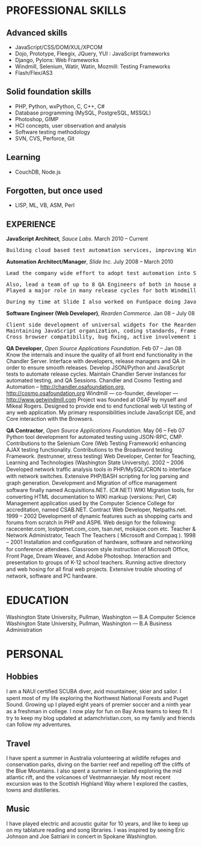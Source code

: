 PROFESSIONAL SKILLS
===================

Advanced skills
---------------
* JavaScript/CSS/DOM/XUL/XPCOM
* Dojo, Prototype, Fleegix, JQuery, YUI : JavaScript frameworks
* Django, Pylons: Web Frameworks
* Windmill, Selenium, Watir, Watin, Mozmill: Testing Frameworks
* Flash/Flex/AS3

Solid foundation skills
-----------------------
* PHP, Python, wxPython, C, C++, C#
* Database programming (MySQL, PostgreSQL, MSSQL)
* Photoshop, GIMP
* HCI concepts, user observation and analysis
* Software testing methodology
* SVN, CVS, Perforce, Git

Learning
--------
* CouchDB, Node.js

Forgotten, but once used
------------------------
* LISP, ML, VB, ASM, Perl

EXPERIENCE
----------

**JavaScript Architect**, *Sauce Labs.* March 2010 – Current
<pre>Building cloud based test automation services, improving Windmill, Selenium and working on Flex/Flash test automation solutions.</pre>

**Automation Architect/Manager**, *Slide Inc.* July 2008 – March 2010
<pre>Lead the company wide effort to adopt test automation into Slide QA. Built an automated testing system using Windmill, Mozmill, Testmill, Hudson, and VMWare to manage testing resources, interact with the source repositories, run automated tests against different staging environments and branches, and report results.</pre>
<pre>Also, lead a team of up to 8 QA Engineers of both in house and outsourced resources writing automated test cases. Act as a communication bridge between them and in house QA/Development/IT, provide them with tools and manage goals ensuring efficiency and performance as well as reviewing tests ensuring the quality.
Played a major role in many release cycles for both Windmill and Mozmill open source projects, and created a test case management server called Testmill to tie all of the reporting and management resources together for fast test analysis and debugging.</pre>
<pre>During my time at Slide I also worked on FunSpace doing JavaScript and Python development, and SuperPocus doing Flash/Flex development, when needed.</pre>

**Software Engineer (Web Developer)**, *Rearden Commerce.* Jan 08 – July 08
<pre>Client side development of universal widgets for the Rearden Personal Assistant.
Maintaining JavaScript organization, coding standards, Framework usage and performance.
Cross browser compatibility, bug ﬁxing, active involvement in client side architecture and planning.</pre>

**QA Developer**, *Open Source Applications Foundation.* Feb 07 – Jan 08
Know the internals and insure the quality of all front end functionality in the Chandler Server.
Interface with developers, release managers and QA in order to ensure smooth releases.
Develop JSON/Python and JavaScript tests to automate release cycles.
Maintain Chandler Server instances for automated testing, and QA Sessions.
Chandler and Cosmo Testing and Automation –
http://chandler.osafoundation.org, http://cosmo.osafoundation.org
Windmill — co-founder, developer — http://www.getwindmill.com
Project was founded at OSAF by myself and Mikeal Rogers.
Designed to provide end to end functional web UI testing of any web application.
My primary responsibilities include JavaScript IDE, and Core interaction with the Browsers.

**QA Contractor**, *Open Source Applications Foundation.* May 06 – Feb 07
Python tool development for automated testing using JSON-RPC, CMP.
Contributions to the Selenium Core (Web Testing Framework) enhancing AJAX testing functionality.
Contributions to the Broadsword testing Framework. (testrunner, stress testing)
Web Developer, Center for Teaching, Learning and Technologies (Washington State University). 2002 – 2006
Developed network trafﬁc analysis tools in PHP/MySQL/CRON to interface with network switches.
Extensive PHP/BASH scripting for log parsing and graph generation.
Development and Migration of ofﬁce management software ﬁnally named Acquisitions.NET. (C#.NET)
WIKI Migration tools, for converting HTML documentation to WIKI markup (versions: Perl, C#)
Management application used by the Computer Science College for accreditation, named CSAB.NET.
Contract Web Developer, Netpaths.net. 1999 – 2002
Development of dynamic features such as shopping carts and forums from scratch in PHP and ASP6.
Web design for the following: racecenter.com, lostpetnet.com,.com, tsan.net, mokajoe.com etc.
Teacher & Network Administrator, Teach The Teachers ( Microsoft and Compaq ). 1998 – 2001
Installation and conﬁguration of hardware, software and networking for conference attendees.
Classroom style instruction of Microsoft Ofﬁce, Front Page, Dream Weaver, and Adobe Photoshop.
Interaction and presentation to groups of K-12 school teachers.
Running active directory and web hosing for all ﬁnal web projects.
Extensive trouble shooting of network, software and PC hardware.

EDUCATION
=========
Washington State University, Pullman, Washington — B.A Computer Science
Washington State University, Pullman, Washington — B.A Business Administration

PERSONAL
========

Hobbies
-------

I am a NAUI certiﬁed SCUBA diver, avid mountaineer, skier and sailor. I spent most of my life exploring the Northwest National Forests and Puget Sound. Growing up I played eight years of premier soccer and a ninth year as a freshman in college. I now play for fun on Bay Area teams to keep ﬁt. I try to keep my blog updated at adamchristian.com, so my family and friends can follow my adventures.

Travel
------
I have spent a summer in Australia volunteering at wildlife refuges and conservation parks, diving on the barrier reef and repelling off the cliffs of the Blue Mountains. I also spent a summer in Iceland exploring the mid atlantic rift, and the volcanoes of Vestmannaeyjar. My most recent excursion was to the Scottish Highland Way where I explored the castles, towns and distilleries.

Music
-----
I have played electric and acoustic guitar for 10 years, and like to keep up on my tablature reading and song libraries. I was inspired by seeing Eric Johnson and Joe Satriani in concert in Spokane Washington.